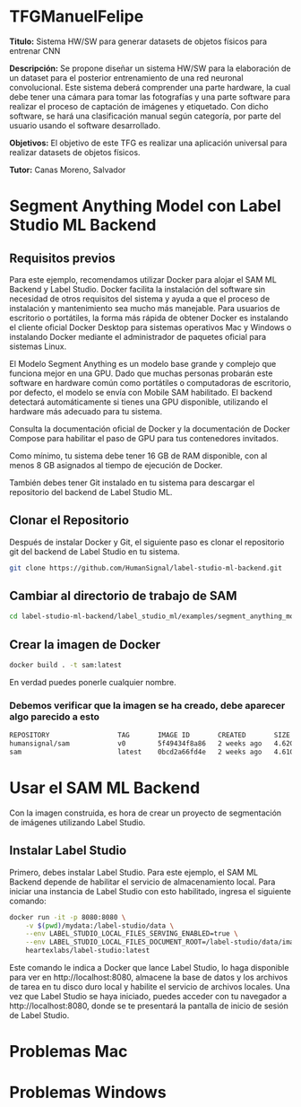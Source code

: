 # TFGManuelFelipe
**Titulo:** Sistema HW/SW para generar datasets de objetos físicos para entrenar CNN

**Descripción:** Se propone diseñar un sistema HW/SW para la elaboración de un dataset para el posterior entrenamiento de una red neuronal convolucional. Este sistema deberá comprender una parte hardware, la cual debe tener una cámara para tomar las fotografías y una parte software para realizar el proceso de captación de imágenes y etiquetado. Con dicho software, se hará una clasificación manual según categoría, por parte del usuario usando el software desarrollado.

**Objetivos:** El objetivo de este TFG es realizar una aplicación universal para realizar datasets de objetos físicos.

**Tutor:** Canas Moreno, Salvador

# Segment Anything Model con Label Studio ML Backend

## Requisitos previos
Para este ejemplo, recomendamos utilizar Docker para alojar el SAM ML Backend y Label Studio. Docker facilita la instalación del software sin necesidad de otros requisitos del sistema y ayuda a que el proceso de instalación y mantenimiento sea mucho más manejable. Para usuarios de escritorio o portátiles, la forma más rápida de obtener Docker es instalando el cliente oficial Docker Desktop para sistemas operativos Mac y Windows o instalando Docker mediante el administrador de paquetes oficial para sistemas Linux.

El Modelo Segment Anything es un modelo base grande y complejo que funciona mejor en una GPU. Dado que muchas personas probarán este software en hardware común como portátiles o computadoras de escritorio, por defecto, el modelo se envía con Mobile SAM habilitado. El backend detectará automáticamente si tienes una GPU disponible, utilizando el hardware más adecuado para tu sistema.

Consulta la documentación oficial de Docker y la documentación de Docker Compose para habilitar el paso de GPU para tus contenedores invitados.

Como mínimo, tu sistema debe tener 16 GB de RAM disponible, con al menos 8 GB asignados al tiempo de ejecución de Docker.

También debes tener Git instalado en tu sistema para descargar el repositorio del backend de Label Studio ML.

## Clonar el Repositorio
Después de instalar Docker y Git, el siguiente paso es clonar el repositorio git del backend de Label Studio en tu sistema.

```bash
git clone https://github.com/HumanSignal/label-studio-ml-backend.git
```
## Cambiar al directorio de trabajo de SAM
```bash
cd label-studio-ml-backend/label_studio_ml/examples/segment_anything_model
```

## Crear la imagen de Docker
```bash 
docker build . -t sam:latest 
```
En verdad puedes ponerle cualquier nombre.

### Debemos verificar que la imagen se ha creado, debe aparecer algo parecido a esto
```bash 
REPOSITORY                 TAG       IMAGE ID       CREATED       SIZE
humansignal/sam            v0        5f49434f8a86   2 weeks ago   4.62GB
sam                        latest    0bcd2a66fd4e   2 weeks ago   4.61GB
```
# Usar el SAM ML Backend
Con la imagen construida, es hora de crear un proyecto de segmentación de imágenes utilizando Label Studio.

## Instalar Label Studio 

Primero, debes instalar Label Studio. Para este ejemplo, el SAM ML Backend depende de habilitar el servicio de almacenamiento local. Para iniciar una instancia de Label Studio con esto habilitado, ingresa el siguiente comando:

```bash
docker run -it -p 8080:8080 \
    -v $(pwd)/mydata:/label-studio/data \
    --env LABEL_STUDIO_LOCAL_FILES_SERVING_ENABLED=true \
    --env LABEL_STUDIO_LOCAL_FILES_DOCUMENT_ROOT=/label-studio/data/images \
    heartexlabs/label-studio:latest
```
Este comando le indica a Docker que lance Label Studio, lo haga disponible para ver en http://localhost:8080, almacene la base de datos y los archivos de tarea en tu disco duro local y habilite el servicio de archivos locales. Una vez que Label Studio se haya iniciado, puedes acceder con tu navegador a http://localhost:8080, donde se te presentará la pantalla de inicio de sesión de Label Studio.

# Problemas Mac

# Problemas Windows